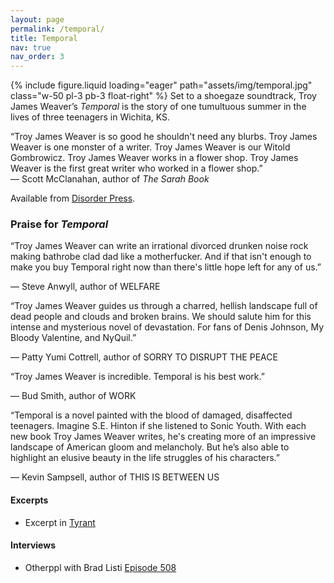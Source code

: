 ```yaml
---
layout: page
permalink: /temporal/
title: Temporal
nav: true
nav_order: 3
---
```


{% include figure.liquid loading="eager" path="assets/img/temporal.jpg" class="w-50 pl-3 pb-3 float-right" %}
Set to a shoegaze soundtrack, Troy James Weaver’s _Temporal_ is the story of one tumultuous summer in the lives of three teenagers in Wichita, KS.

<p class="lead">“Troy James Weaver is so good he shouldn't need any blurbs. Troy James Weaver is one monster of a writer. Troy James Weaver is our Witold Gombrowicz. Troy James Weaver works in a flower shop. Troy James Weaver is the first great writer who worked in a flower shop.”<br />— Scott McClanahan, author of <em>The Sarah Book</em></p>

Available from [Disorder Press](https://disorderpress.com/store/temporalanovel).

### Praise for _Temporal_

“Troy James Weaver can write an irrational divorced drunken noise rock making bathrobe clad dad like a motherfucker. And if that isn't enough to make you buy Temporal right now than there's little hope left for any of us.”

— Steve Anwyll, author of WELFARE

“Troy James Weaver guides us through a charred, hellish landscape full of dead people and clouds and broken brains. We should salute him for this intense and mysterious novel of devastation. For fans of Denis Johnson, My Bloody Valentine, and NyQuil.”

— Patty Yumi Cottrell, author of SORRY TO DISRUPT THE PEACE

“Troy James Weaver is incredible. Temporal is his best work.”

— Bud Smith, author of WORK

“Temporal is a novel painted with the blood of damaged, disaffected teenagers. Imagine S.E. Hinton if she listened to Sonic Youth. With each new book Troy James Weaver writes, he's creating more of an impressive landscape of American gloom and melancholy. But he’s also able to highlight an elusive beauty in the life struggles of his characters.”

— Kevin Sampsell, author of THIS IS BETWEEN US

<p class="clearfix"></p>

#### Excerpts

- Excerpt in [Tyrant](https://magazine.nytyrant.com/excerpt-of-temporal-troy-james-weaver/)

#### Interviews

- Otherppl with Brad Listi [Episode 508](https://podcasts.apple.com/ie/podcast/episode-508-troy-james-weaver/id472152554?i=1000406319671)
